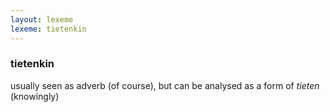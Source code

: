 ```yaml
---
layout: lexeme
lexeme: tietenkin
---
```


###  tietenkin 
usually seen as adverb (of course), but can be analysed as a form of *tieten* (knowingly)

